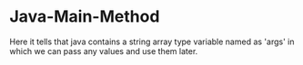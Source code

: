 # Java-Main-Method
Here it tells that java contains a string array type variable named as 'args' in which we can pass any values and use them later.
